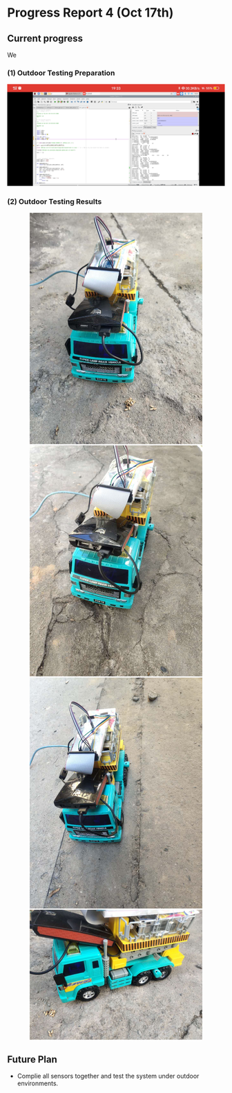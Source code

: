 # Progress Report 4 (Oct 17th)


## Current progress

We 


### (1) Outdoor Testing Preparation

<div align="center"><img width="600" src="https://github.com/xiongrxchn/IntelBri.github.io/blob/gh1-pages/Images/screenshot.jpg"/></div>



### (2) Outdoor Testing Results

<div align="center"><img width="400" src="https://github.com/xiongrxchn/IntelBri.github.io/blob/gh1-pages/Images/outdoor_1.jpg"/></div>


<div align="center"><img width="400" src="https://github.com/xiongrxchn/IntelBri.github.io/blob/gh1-pages/Images/outdoor_2.jpg"/></div>


<div align="center"><img width="400" src="https://github.com/xiongrxchn/IntelBri.github.io/blob/gh1-pages/Images/outdoor_3.jpg"/></div>


<div align="center"><img width="400" src="https://github.com/xiongrxchn/IntelBri.github.io/blob/gh1-pages/Images/outdoor_4.jpg"/></div>


## Future Plan
- Complie all sensors together and test the system under outdoor environments.
